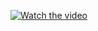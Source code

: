 [![Watch the video](https://img.youtube.com/vi/Lw0mJYe1ZiQ/maxresdefault.jpg)](https://youtu.be/Lw0mJYe1ZiQ)

